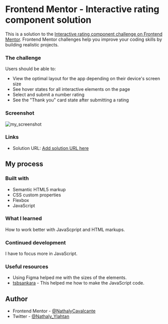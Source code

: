 # Frontend Mentor - Interactive rating component solution

This is a solution to the [Interactive rating component challenge on Frontend Mentor](https://www.frontendmentor.io/challenges/interactive-rating-component-koxpeBUmI). Frontend Mentor challenges help you improve your coding skills by building realistic projects. 

### The challenge

Users should be able to:

- View the optimal layout for the app depending on their device's screen size
- See hover states for all interactive elements on the page
- Select and submit a number rating
- See the "Thank you" card state after submitting a rating

### Screenshot

![my_screenshot](https://user-images.githubusercontent.com/100880176/188645283-e1557c19-1697-4f9c-82ce-d64f834cdc15.jpg)


### Links

- Solution URL: [Add solution URL here](https://your-solution-url.com)

## My process

### Built with

- Semantic HTML5 markup
- CSS custom properties
- Flexbox
- JavaScript

### What I learned

How to work better with JavaScpript and HTML markups.

### Continued development

I have to focus more in JavaScript.

### Useful resources

- Using Figma helped me with the sizes of the elements.
- [tsbsankara]([https://www.example.com](https://www.youtube.com/watch?v=cQnUopEeZgw&ab_channel=tsbsankara)) - This helped me how to make the JavaScript code.


## Author

- Frontend Mentor - [@NathalyCavalcante](https://www.frontendmentor.io/profile/NathalyCavalcante)
- Twitter - [@Nathaly_Ylahtan](https://www.twitter.com/Nathaly_Ylahtan)

